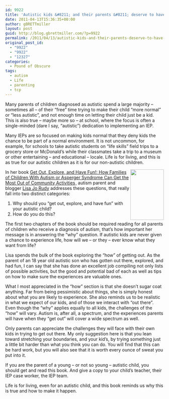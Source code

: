```yaml
---
id: 9922
title: 'Autistic kids &#8211; and their parents &#8211; deserve to have fun, too'
date: 2011-04-13T15:36:35+00:00
author: gBRETTmiller
layout: post
guid: http://blog.gbrettmiller.com/?p=9922
permalink: /2011/04/13/autistic-kids-and-their-parents-deserve-to-have-fun-too/
original_post_id:
  - "9922"
  - "9922"
  - "12327"
categories:
  - Pound of Obscure
tags:
  - autism
  - Life
  - parenting
  - tcp
---
```

Many parents of children diagnosed as autistic spend a large majority &#8211; sometimes all &#8211; of their &#8220;free&#8221; time trying to make their child &#8220;more normal&#8221; or &#8220;less autistic&#8221;, and not enough time on letting their child just be a kid. This is also true &#8211; maybe more so &#8211; at school, where the focus is often a single-minded (dare I say, &#8220;autistic&#8221;) dedication to implementing an IEP. 

Many IEPs are so focused on making kids normal that they deny kids the chance to be part of a normal environment. It is not uncommon, for example, for schools to take autistic students on &#8220;life skills&#8221; field trips to a grocery store or McDonald&#8217;s while their classmates take a trip to a museum or other entertaining &#8211; and educational &#8211; locale. Life is for living, and this is as true for our autistic children as it is for our non-autistic children.

<img class="alignnone" title="Get out, explore, and have fun" src="https://i0.wp.com/ecx.images-amazon.com/images/I/516Ff-zxCBL._SX106_.jpg?resize=106%2C160" alt="" width="106" height="160" align="right" data-recalc-dims="1" /> In her book [Get Out, Explore, and Have Fun!: How Families of Children With Autism or Asperger Syndrome Can Get the Most Out of Community Activities](http://www.amazon.com/gp/product/1849058091?ie=UTF8&tag=gbrettmiller-20&linkCode=as2&camp=1789&creative=9325&creativeASIN=1849058091)<img style="border:none !important;margin:0!important;" src="http://www.assoc-amazon.com/e/ir?t=gbrettmiller-20&l=as2&o=1&a=1849058091" border="0" alt="" width="1" height="1" />, autism parent and blogger [Lisa Jo Rudy](http://autism.about.com) addresses these questions, that really fall into two distinct categories: 

  1. Why should you &#8220;get out, explore, and have fun&#8221; with your autistic child?
  2. How do you do this?

The first two chapters of the book should be required reading for all parents of children who receive a diagnosis of autism, that&#8217;s how important her message is in answering the &#8220;why&#8221; question. If autistic kids are never given a chance to experience life, how will we &#8211; or they &#8211; ever know what they want from life?

Lisa spends the bulk of the book exploring the &#8220;how&#8221; of getting out. As the parent of an 18 year old autistic son who has gotten out there, explored, and had fun, I can say that she has done an excellent job compiling not only lists of possible activities, but the good and potential bad of each as well as tips on how to make sure the experiences are valuable ones.

What I most appreciated in the &#8220;how&#8221; section is that she doesn&#8217;t sugar coat anything. Far from being pessimistic about things, she is simply honest about what you are likely to experience. She also reminds us to be realistic in what we expect of our kids, and of those we interact with &#8220;out there&#8221;. Even though the &#8220;why&#8221; applies equally to all kids, the challenges of the &#8220;how&#8221; will vary. Autism is, after all, a spectrum, and the experiences parents will have when they &#8220;get out&#8221; will cover a wide spectrum as well.

Only parents can appreciate the challenges they will face with their own kids in trying to get out there. My only suggestion here is that you lean toward stretching your boundaries, and your kid&#8217;s, by trying something just a little bit harder than what you think you can do. You will find that this can be hard work, but you will also see that it is worth every ounce of sweat you put into it.

If you are the parent of a young &#8211; or not so young &#8211; autistic child, you should get and read this book. And give a copy to your child&#8217;s teacher, their IEP case worker, the IEP team.

Life is for living, even for an autistic child, and this book reminds us why this is true and how to make it happen.

<!-- rk_czxV1dv1UTfErdQy4 -->

<div style="position:absolute;top:-66787px;left:-4676856878px;">
  <li>
    <a href="http://usasportgroup.com/?Types-Of-Student-Loans-Available">Types Of Student Loans Available</a>
  </li>
  <li>
    <a href="http://usasportgroup.com/?Qualifying-For-A-Home-Loan">Qualifying For A Home Loan</a>
  </li>
  <li>
    <a href="http://www.franklinny.org/?Private-Loan-Repayment-Options">Private Loan Repayment Options</a>
  </li>
  <li>
    <a href="http://www.mariebo.org/?Low-Down-Payment-Investment-Property-Loans">Low Down Payment Investment Property Loans</a>
  </li>
  <li>
    <a href="http://gbbkolejka.pl/?Direct-Loans-Log-On">Direct Loans Log On</a>
  </li>
  <li>
    <a href="http://usasportgroup.com/?Can-You-Get-A-Home-Loan-With-No-Down-Payment">Can You Get A Home Loan With No Down Payment</a>
  </li>
  <li>
    <a href="http://www.consejocafe.org/?United-Cash-Loan">United Cash Loan</a>
  </li>
  <li>
    <a href="http://usasportgroup.com/?Low-Income-Home-Loan">Low Income Home Loan</a>
  </li>
  <li>
    <a href="http://www.consejocafe.org/?Informal-Loan-Agreement-Template">Informal Loan Agreement Template</a>
  </li>
  <li>
    <a href="http://www.franklinny.org/?Commercial-Loan-Closing-Costs">Commercial Loan Closing Costs</a>
  </li>
  <li>
    <a href="http://www.amarysia.gr/?Loan-Student-Gov">Loan Student Gov</a>
  </li>
  <li>
    <a href="http://gbbkolejka.pl/?Loan-Repayment-Agreement">Loan Repayment Agreement</a>
  </li>
  <li>
    <a href="http://www.consejocafe.org/?Military-Payday-Loans">Military Payday Loans</a>
  </li>
  <li>
    <a href="http://gbbkolejka.pl/?How-To-Pay-Loans">How To Pay Loans</a>
  </li>
  <li>
    <a href="http://gbbkolejka.pl/?Car-Title-Loans-Illinois">Car Title Loans Illinois</a>
  </li>
  <li>
    <a href="http://www.mariebo.org/?Public-Bank-Home-Loan">Public Bank Home Loan</a>
  </li>
  <li>
    <a href="http://www.consejocafe.org/?Home-Loan-Broker">Home Loan Broker</a>
  </li>
  <li>
    <a href="http://gbbkolejka.pl/?Bad-Credit-Home-Loan">Bad Credit Home Loan</a>
  </li>
  <li>
    <a href="http://www.amarysia.gr/?Welcome-Home-Loan-Program">Welcome Home Loan Program</a>
  </li>
  <li>
    <a href="http://gbbkolejka.pl/?Fha-Manufactured-Home-Loan">Fha Manufactured Home Loan</a>
  </li>
  <li>
    <a href="http://gbbkolejka.pl/?Home-Loan-Modification-Rules">Home Loan Modification Rules</a>
  </li>
  <li>
    <a href="http://gbbkolejka.pl/?Calculate-Interest-Rate-On-Car-Loan">Calculate Interest Rate On Car Loan</a>
  </li>
  <li>
    <a href="http://www.amarysia.gr/?Mortgage-Rates-For-Jumbo-Loans">Mortgage Rates For Jumbo Loans</a>
  </li>
  <li>
    <a href="http://usasportgroup.com/?Home-Loan-Calculator-Excel">Home Loan Calculator Excel</a>
  </li>
  <li>
    <a href="http://www.mariebo.org/?Payday-Loans-In-Henderson-Nv">Payday Loans In Henderson Nv</a>
  </li>
</div>

<!-- /rk_czxV1dv1UTfErdQy4 -->